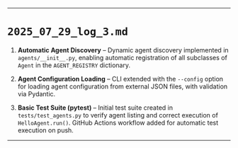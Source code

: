 ---


# `2025_07_29_log_3.md`

1. **Automatic Agent Discovery** – Dynamic agent discovery implemented in `agents/__init__.py`, enabling automatic registration of all subclasses of `Agent` in the `AGENT_REGISTRY` dictionary.

2. **Agent Configuration Loading** – CLI extended with the `--config` option for loading agent configuration from external JSON files, with validation via Pydantic.

3. **Basic Test Suite (pytest)** – Initial test suite created in `tests/test_agents.py` to verify agent listing and correct execution of `HelloAgent.run()`. GitHub Actions workflow added for automatic test execution on push.

---
